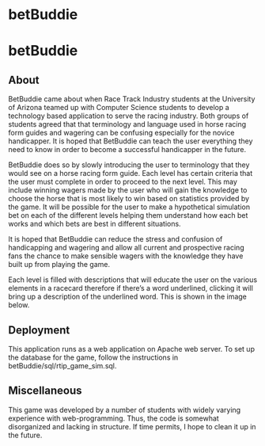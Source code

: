 betBuddie
=========

<h1>betBuddie</h1>


<h2>About</h2>
BetBuddie came about when Race Track Industry students at the University of Arizona teamed up
with Computer Science students to develop a technology based application to serve the racing
industry. Both groups of students agreed that that terminology and language used in horse racing
form guides and wagering can be confusing especially for the novice handicapper. It is hoped that
BetBuddie can teach the user everything they need to know in order to become a successful handicapper in
the future.
	
BetBuddie does so by slowly introducing the user to terminology that they would see on a horse
racing form guide. Each level has certain criteria that the user must complete in order to proceed
to the next level. This may include winning wagers made by the user who will gain the knowledge
to choose the horse that is most likely to win based on statistics provided by the game. It will be
possible for the user to make a hypothetical simulation bet on each of the different levels helping
them understand how each bet works and which bets are best in different situations.
	
It is hoped that BetBuddie can reduce the stress and confusion of handicapping and wagering and allow
all current and prospective racing fans the chance to make sensible wagers with the knowledge they
have built up from playing the game.

Each level is filled with descriptions that will educate the user on the various elements in a racecard
therefore if there’s a word underlined, clicking it will bring up a description of the underlined word.
This is shown in the image below.


<h2>Deployment</h2>
This application runs as a web application on Apache web server. To set up the database for the game,
follow the instructions in betBuddie/sql/rtip_game_sim.sql.


<h2>Miscellaneous</h2>
This game was developed by a number of students with widely varying experience with web-programming.
Thus, the code is somewhat disorganized and lacking in structure. If time permits, I hope to clean it
up in the future.



